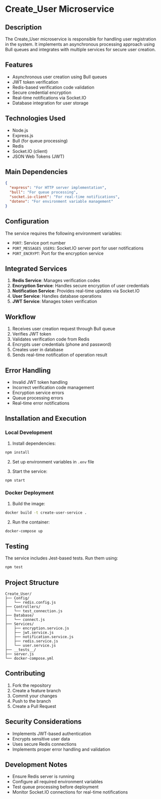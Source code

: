


          
# Create_User Microservice

## Description
The Create_User microservice is responsible for handling user registration in the system. It implements an asynchronous processing approach using Bull queues and integrates with multiple services for secure user creation.

## Features
- Asynchronous user creation using Bull queues
- JWT token verification
- Redis-based verification code validation
- Secure credential encryption
- Real-time notifications via Socket.IO
- Database integration for user storage

## Technologies Used
- Node.js
- Express.js
- Bull (for queue processing)
- Redis
- Socket.IO (client)
- JSON Web Tokens (JWT)

## Main Dependencies
```json
{
  "express": "For HTTP server implementation",
  "bull": "For queue processing",
  "socket.io-client": "For real-time notifications",
  "dotenv": "For environment variable management"
}
```

## Configuration
The service requires the following environment variables:
- `PORT`: Service port number
- `PORT_MESSAGES_USERS`: Socket.IO server port for user notifications
- `PORT_ENCRYPT`: Port for the encryption service

## Integrated Services
1. **Redis Service**: Manages verification codes
2. **Encryption Service**: Handles secure encryption of user credentials
3. **Notification Service**: Provides real-time updates via Socket.IO
4. **User Service**: Handles database operations
5. **JWT Service**: Manages token verification

## Workflow
1. Receives user creation request through Bull queue
2. Verifies JWT token
3. Validates verification code from Redis
4. Encrypts user credentials (phone and password)
5. Creates user in database
6. Sends real-time notification of operation result

## Error Handling
- Invalid JWT token handling
- Incorrect verification code management
- Encryption service errors
- Queue processing errors
- Real-time error notifications

## Installation and Execution

### Local Development
1. Install dependencies:
```bash
npm install
```

2. Set up environment variables in `.env` file

3. Start the service:
```bash
npm start
```

### Docker Deployment
1. Build the image:
```bash
docker build -t create-user-service .
```

2. Run the container:
```bash
docker-compose up
```

## Testing
The service includes Jest-based tests. Run them using:
```bash
npm test
```

## Project Structure
```
Create_User/
├── Config/
│   └── redis.config.js
├── Controllers/
│   └── test_connection.js
├── Database/
│   └── connect.js
├── Services/
│   ├── encryption.service.js
│   ├── jwt.service.js
│   ├── notification.service.js
│   ├── redis.service.js
│   └── user.service.js
├── __tests__/
├── server.js
└── docker-compose.yml
```

## Contributing
1. Fork the repository
2. Create a feature branch
3. Commit your changes
4. Push to the branch
5. Create a Pull Request

## Security Considerations
- Implements JWT-based authentication
- Encrypts sensitive user data
- Uses secure Redis connections
- Implements proper error handling and validation

## Development Notes
- Ensure Redis server is running
- Configure all required environment variables
- Test queue processing before deployment
- Monitor Socket.IO connections for real-time notifications
        